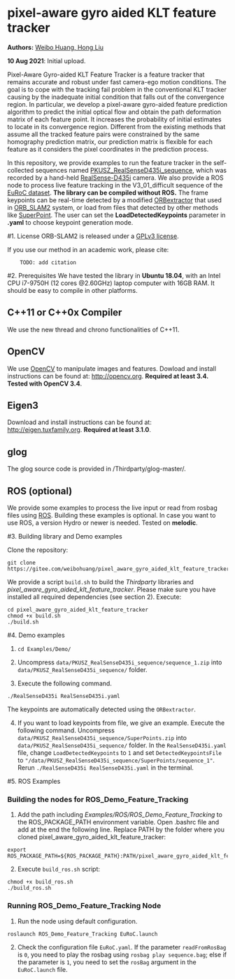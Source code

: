 # pixel-aware gyro aided KLT feature tracker
**Authors:** [Weibo Huang, Hong Liu](http://robotics.pkusz.edu.cn/en)

**10 Aug 2021**: Initial upload.

Pixel-Aware Gyro-aided KLT Feature Tracker is a feature tracker that remains accurate and robust under fast camera-ego motion conditions. The goal is to cope with the tracking fail problem in the conventional KLT tracker causing by the inadequate initial condition that falls out of the convergence region. In particular, we develop a pixel-aware gyro-aided feature prediction algorithm to predict the initial optical flow and obtain the path deformation matrix of each feature point. It increases the probability of initial estimates to locate in its convergence region. Different from the existing methods that assume all the tracked feature pairs were constrained by the same homography prediction matrix, our prediction matrix is flexible for each feature as it considers the pixel coordinates in the prediction process.

In this repository, we provide examples to run the feature tracker in the self-collected sequences named [PKUSZ_RealSenseD435i_sequence](https://drive.google.com/drive/folders/1oBaiijQvzDb9SezgaVPm1ABosvTcztJ7?usp=sharing), which was recorded by a hand-held [RealSense-D435i](https://www.intelrealsense.com/depth-camera-d435i/) camera. We also provide a ROS node to process live feature tracking in the V3_01_difficult sequence of the [EuRoC dataset](http://projects.asl.ethz.ch/datasets/doku.php?id=kmavvisualinertialdatasets). **The library can be compiled without ROS.** The frame keypoints can be real-time detected by a modified [ORBextractor](https://github.com/raulmur/ORB_SLAM2/blob/master/src/ORBextractor.cc) that used in [ORB_SLAM2](https://github.com/raulmur/ORB_SLAM2) system, or load from files that detected by other methods like [SuperPoint](https://github.com/magicleap/SuperPointPretrainedNetwork). The user can set the **LoadDetectedKeypoints** parameter in **.yaml** to choose keypoint generation mode.

#1. License
ORB-SLAM2 is released under a [GPLv3 license](https://gitee.com/weibohuang/pixel_aware_gyro_aided_klt_feature_tracker/blob/master/LICENSE).

If you use our method in an academic work, please cite:
```
    TODO: add citation
```

#2. Prerequisites
We have tested the library in **Ubuntu 18.04**, with an Intel CPU i7-9750H (12 cores @2.60GHz) laptop computer with 16GB RAM. It should be easy to compile in other platforms. 

## C++11 or C++0x Compiler
We use the new thread and chrono functionalities of C++11.

## OpenCV
We use [OpenCV](http://opencv.org) to manipulate images and features. Dowload and install instructions can be found at: http://opencv.org. **Required at least 3.4. Tested with OpenCV 3.4**.

## Eigen3
Download and install instructions can be found at: http://eigen.tuxfamily.org. **Required at least 3.1.0**.

## glog
The glog source code is provided in /Thirdparty/glog-master/.

## ROS (optional)
We provide some examples to process the live input or read from rosbag files using [ROS](ros.org). Building these examples is optional. In case you want to use ROS, a version Hydro or newer is needed. Tested on **melodic**.

#3. Building library and Demo examples

Clone the repository:
```
git clone https://gitee.com/weibohuang/pixel_aware_gyro_aided_klt_feature_tracker.git
```

We provide a script `build.sh` to build the *Thirdparty* libraries and *pixel_aware_gyro_aided_klt_feature_tracker*. Please make sure you have installed all required dependencies (see section 2). Execute:
```
cd pixel_aware_gyro_aided_klt_feature_tracker
chmod +x build.sh
./build.sh
```

#4. Demo examples
1. `cd Examples/Demo/`
2. Uncompress `data/PKUSZ_RealSenseD435i_sequence/sequence_1.zip` into `data/PKUSZ_RealSenseD435i_sequence/` folder.
   
3. Execute the following command.
```
./RealSenseD435i RealSenseD435i.yaml
```
The keypoints are automatically detected using the `ORBextractor`.

4. If you want to load keypoints from file, we give an example. Execute the following command. Uncompress `data/PKUSZ_RealSenseD435i_sequence/SuperPoints.zip` into `data/PKUSZ_RealSenseD435i_sequence/` folder. In the `RealSenseD435i.yaml` file, change `LoadDetectedKeypoints` to `1` and set `DetectedKeypointsFile` to `"/data/PKUSZ_RealSenseD435i_sequence/SuperPoints/sequence_1"`. Rerun `./RealSenseD435i RealSenseD435i.yaml` in the terminal.

#5. ROS Examples

### Building the nodes for ROS_Demo_Feature_Tracking
1. Add the path including *Examples/ROS/ROS_Demo_Feature_Tracking* to the ROS_PACKAGE_PATH environment variable. Open .bashrc file and add at the end the following line. Replace PATH by the folder where you cloned pixel_aware_gyro_aided_klt_feature_tracker:
```
export ROS_PACKAGE_PATH=${ROS_PACKAGE_PATH}:PATH/pixel_aware_gyro_aided_klt_feature_tracker/Examples/ROS
```

2. Execute `build_ros.sh` script:
```
chmod +x build_ros.sh
./build_ros.sh
```

### Running ROS_Demo_Feature_Tracking Node
1. Run the node using default configuration.
```
roslaunch ROS_Demo_Feature_Tracking EuRoC.launch
```
2. Check the configuration file `EuRoC.yaml`. If the parameter `readFromRosBag` is `0`, you need to play the rosbag using ```rosbag play sequence.bag```; else if the parameter is `1`, you need to set the `rosBag` argument in the `EuRoC.launch` file.
